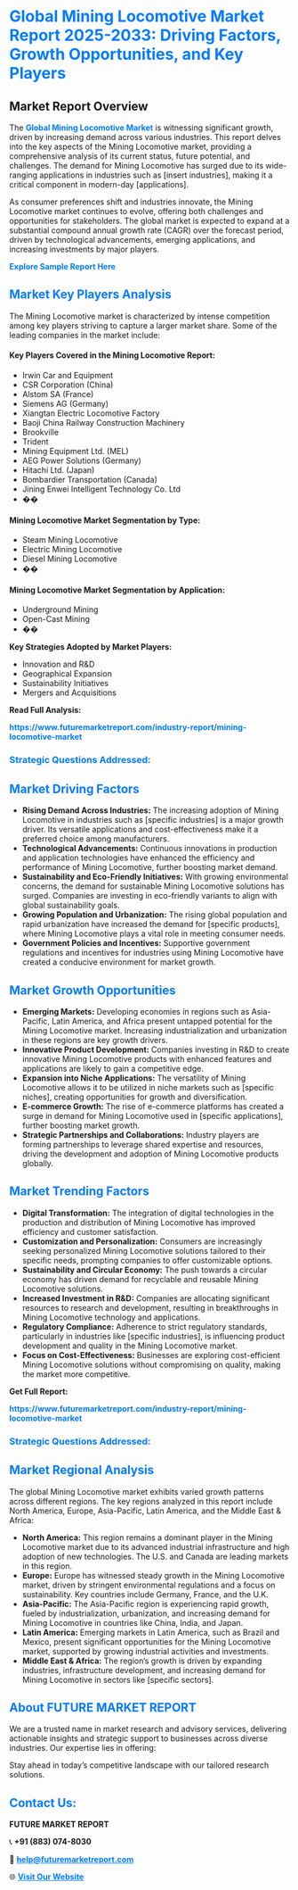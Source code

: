 <h1 style="color: #007BFF;">Global Mining Locomotive Market Report 2025-2033: Driving Factors, Growth Opportunities, and Key Players</h1>

<section id="overview">
<h2>Market Report Overview</h2>
<p>The <a href="https://www.futuremarketreport.com/industry-report/mining-locomotive-market" style="color: #007BFF; text-decoration: none;"><strong>Global Mining Locomotive Market</strong></a> is witnessing significant growth, driven by increasing demand across various industries. This report delves into the key aspects of the Mining Locomotive market, providing a comprehensive analysis of its current status, future potential, and challenges. The demand for Mining Locomotive has surged due to its wide-ranging applications in industries such as [insert industries], making it a critical component in modern-day [applications].</p>
<p>As consumer preferences shift and industries innovate, the Mining Locomotive market continues to evolve, offering both challenges and opportunities for stakeholders. The global market is expected to expand at a substantial compound annual growth rate (CAGR) over the forecast period, driven by technological advancements, emerging applications, and increasing investments by major players.</p>
</section>

<section id="overview">
<p><a href="https://www.futuremarketreport.com/request-sample/reportId=117994" style="color: #007BFF; text-decoration: none;"><strong>Explore Sample Report Here</strong></a></p>
</section>

<section id="key-players">
<h2 style="color: #007BFF;">Market Key Players Analysis</h2>
<p>The Mining Locomotive market is characterized by intense competition among key players striving to capture a larger market share. Some of the leading companies in the market include:</p>
<h4>Key Players Covered in the Mining Locomotive Report:</h4>
<ul><li>Irwin Car and Equipment</li><li>CSR Corporation (China)</li><li>Alstom SA (France)</li><li>Siemens AG (Germany)</li><li>Xiangtan Electric Locomotive Factory</li><li>Baoji China Railway Construction Machinery</li><li>Brookville</li><li>Trident</li><li>Mining Equipment Ltd. (MEL)</li><li>AEG Power Solutions (Germany)</li><li>Hitachi Ltd. (Japan)</li><li>Bombardier Transportation (Canada)</li><li>Jining Enwei Intelligent Technology Co. Ltd</li><li>��</li></ul>
<h4>Mining Locomotive Market Segmentation by Type:</h4>
<ul><li>Steam Mining Locomotive</li><li>Electric Mining Locomotive</li><li>Diesel Mining Locomotive</li><li>��</li></ul>

<h4>Mining Locomotive Market Segmentation by Application:</h4>
<ul><li>Underground Mining</li><li>Open-Cast Mining</li><li>��</li></ul>
<p><strong>Key Strategies Adopted by Market Players:</strong></p>
<ul>
<li>Innovation and R&D</li>
<li>Geographical Expansion</li>
<li>Sustainability Initiatives</li>
<li>Mergers and Acquisitions</li>
</ul>
</section>

<section>
<p><strong>Read Full Analysis: </strong></p><a href="https://www.futuremarketreport.com/industry-report/mining-locomotive-market" style="color: #007BFF; text-decoration: none;"><strong>https://www.futuremarketreport.com/industry-report/mining-locomotive-market</strong></a>
<h3 style="color: #007BFF;">Strategic Questions Addressed:</h3>
</section>

<section id="driving-factors">
<h2 style="color: #007BFF;">Market Driving Factors</h2>
<ul>
<li><strong>Rising Demand Across Industries:</strong> The increasing adoption of Mining Locomotive in industries such as [specific industries] is a major growth driver. Its versatile applications and cost-effectiveness make it a preferred choice among manufacturers.</li>
<li><strong>Technological Advancements:</strong> Continuous innovations in production and application technologies have enhanced the efficiency and performance of Mining Locomotive, further boosting market demand.</li>
<li><strong>Sustainability and Eco-Friendly Initiatives:</strong> With growing environmental concerns, the demand for sustainable Mining Locomotive solutions has surged. Companies are investing in eco-friendly variants to align with global sustainability goals.</li>
<li><strong>Growing Population and Urbanization:</strong> The rising global population and rapid urbanization have increased the demand for [specific products], where Mining Locomotive plays a vital role in meeting consumer needs.</li>
<li><strong>Government Policies and Incentives:</strong> Supportive government regulations and incentives for industries using Mining Locomotive have created a conducive environment for market growth.</li>
</ul>
</section>

<section id="growth-opportunities">
<h2 style="color: #007BFF;">Market Growth Opportunities</h2>
<ul>
<li><strong>Emerging Markets:</strong> Developing economies in regions such as Asia-Pacific, Latin America, and Africa present untapped potential for the Mining Locomotive market. Increasing industrialization and urbanization in these regions are key growth drivers.</li>
<li><strong>Innovative Product Development:</strong> Companies investing in R&D to create innovative Mining Locomotive products with enhanced features and applications are likely to gain a competitive edge.</li>
<li><strong>Expansion into Niche Applications:</strong> The versatility of Mining Locomotive allows it to be utilized in niche markets such as [specific niches], creating opportunities for growth and diversification.</li>
<li><strong>E-commerce Growth:</strong> The rise of e-commerce platforms has created a surge in demand for Mining Locomotive used in [specific applications], further boosting market growth.</li>
<li><strong>Strategic Partnerships and Collaborations:</strong> Industry players are forming partnerships to leverage shared expertise and resources, driving the development and adoption of Mining Locomotive products globally.</li>
</ul>
</section>

<section id="trending-factors">
<h2 style="color: #007BFF;">Market Trending Factors</h2>
<ul>
<li><strong>Digital Transformation:</strong> The integration of digital technologies in the production and distribution of Mining Locomotive has improved efficiency and customer satisfaction.</li>
<li><strong>Customization and Personalization:</strong> Consumers are increasingly seeking personalized Mining Locomotive solutions tailored to their specific needs, prompting companies to offer customizable options.</li>
<li><strong>Sustainability and Circular Economy:</strong> The push towards a circular economy has driven demand for recyclable and reusable Mining Locomotive solutions.</li>
<li><strong>Increased Investment in R&D:</strong> Companies are allocating significant resources to research and development, resulting in breakthroughs in Mining Locomotive technology and applications.</li>
<li><strong>Regulatory Compliance:</strong> Adherence to strict regulatory standards, particularly in industries like [specific industries], is influencing product development and quality in the Mining Locomotive market.</li>
<li><strong>Focus on Cost-Effectiveness:</strong> Businesses are exploring cost-efficient Mining Locomotive solutions without compromising on quality, making the market more competitive.</li>
</ul>
</section>

<section>
<p><strong>Get Full Report: </strong></p><a href="https://www.futuremarketreport.com/industry-report/mining-locomotive-market" style="color: #007BFF; text-decoration: none;"><strong>https://www.futuremarketreport.com/industry-report/mining-locomotive-market</strong></a>
<h3 style="color: #007BFF;">Strategic Questions Addressed:</h3>
</section>


<section id="regional-analysis">
<h2 style="color: #007BFF;">Market Regional Analysis</h2>
<p>The global Mining Locomotive market exhibits varied growth patterns across different regions. The key regions analyzed in this report include North America, Europe, Asia-Pacific, Latin America, and the Middle East & Africa:</p>
<ul>
<li><strong>North America:</strong> This region remains a dominant player in the Mining Locomotive market due to its advanced industrial infrastructure and high adoption of new technologies. The U.S. and Canada are leading markets in this region.</li>
<li><strong>Europe:</strong> Europe has witnessed steady growth in the Mining Locomotive market, driven by stringent environmental regulations and a focus on sustainability. Key countries include Germany, France, and the U.K.</li>
<li><strong>Asia-Pacific:</strong> The Asia-Pacific region is experiencing rapid growth, fueled by industrialization, urbanization, and increasing demand for Mining Locomotive in countries like China, India, and Japan.</li>
<li><strong>Latin America:</strong> Emerging markets in Latin America, such as Brazil and Mexico, present significant opportunities for the Mining Locomotive market, supported by growing industrial activities and investments.</li>
<li><strong>Middle East & Africa:</strong> The region’s growth is driven by expanding industries, infrastructure development, and increasing demand for Mining Locomotive in sectors like [specific sectors].</li>
</ul>
</section>

<footer>
<h2 style="color: #007BFF;">About FUTURE MARKET REPORT</h2>
<p>We are a trusted name in market research and advisory services, delivering actionable insights and strategic support to businesses across diverse industries. Our expertise lies in offering:</p>

<p>Stay ahead in today’s competitive landscape with our tailored research solutions.</p>

<h2 style="color: #007BFF;">Contact Us:</h2>
<p><strong>FUTURE MARKET REPORT</strong></p>
<p>📞 <strong>+91 (883) 074-8030</strong></p>
<p>📧 <strong><a href="mailto:help@futuremarketreport.com" style="color: #007BFF;">help@futuremarketreport.com</a></strong></p>
<p>🌐 <strong><a href="https://www.futuremarketreport.com/" style="color: #007BFF;">Visit Our Website</a></strong></p>
</footer>
